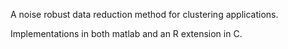 A noise robust data reduction method for clustering applications.

Implementations in both matlab and an R extension in C.